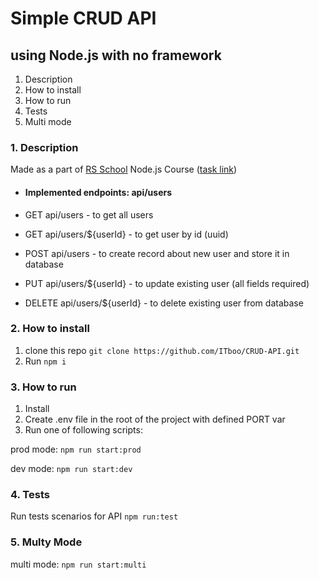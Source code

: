# Simple CRUD API
## using Node.js with no framework

1. Description
2. How to install
3. How to run
4. Tests
5. Multi mode

### 1. Description
Made as a part of [RS School](https://rs.school/nodejs/) Node.js Course ([task link](https://github.com/AlreadyBored/nodejs-assignments/blob/main/assignments/crud-api/assignment.md))

* #### Implemented endpoints: api/users

* GET api/users - to get all users

* GET api/users/${userId} - to get user by id (uuid)

* POST api/users - to create record about new user and store it in database

* PUT api/users/${userId} - to update existing user (all fields required)

* DELETE api/users/${userId} - to delete existing user from database

### 2. How to install
1. clone this repo ` git clone https://github.com/ITboo/CRUD-API.git `
2. Run ` npm i `


### 3. How to run
1. Install 
2. Create .env file in the root of the project with defined PORT var
3. Run one of following scripts:

prod mode: `npm run start:prod`

dev mode: `npm run start:dev`

### 4. Tests
Run tests scenarios for API
`npm run:test`

### 5. Multy Mode

multi mode: `npm run start:multi`